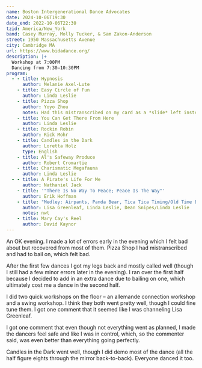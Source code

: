 ```yaml
---
name: Boston Intergenerational Dance Advocates
date: 2024-10-06T19:30
date_end: 2022-10-06T22:30
tzid: America/New_York
band: Casey Murray, Molly Tucker, & Sam Zakon-Anderson
street: 1950 Massachusetts Avenue
city: Cambridge MA
url: https://www.bidadance.org/
description: |+
  Workshop at 7:00PM  
  Dancing from 7:30–10:30PM
program:
  - - title: Hypnosis
      author: Melanie Axel-Lute
    - title: Easy Circle of Fun
      author: Linda Leslie
    - title: Pizza Shop
      author: Yoyo Zhou
      notes: Had this mistranscribed on my card as a *slide* left instead of a *slice* left and had to bail out mid dance as a result 😕
    - title: You Can Get There From Here
      author: Linda Leslie
    - title: Rockin Robin
      author: Rick Mohr
    - title: Candles in the Dark
      author: Loretta Holz
      type: English
    - title: Al's Safeway Produce
      author: Robert Cromartie
    - title: Charismatic Megafauna
      author: Linda Leslie
  - - title: A Pirate's Life For Me
      author: Nathaniel Jack
    - title: '"There Is No Way To Peace; Peace Is The Way"'
      author: Erik Hoffman
    - title: "Medley: Airpants, Panda Bear, Tica Tica Timing/Old Time Elixir #2"
      author: Lisa Greenleaf, Linda Leslie, Dean Snipes/Linda Leslie
      notes: nwt
    - title: Mary Cay's Reel
      author: David Kaynor
---
```


An OK evening. I made a lot of errors early in the evening which I felt bad about but recovered from most of them. Pizza Shop I had mistranscribed and had to bail on, which felt bad.

After the first few dances I got my legs back and mostly called well (though I still had a few minor errors later in the evening). I ran over the first half because I decided to add in an extra dance due to bailing on one, which ultimately cost me a dance in the second half.

I did two quick workshops on the floor – an allemande connection workshop and a swing workshop. I think they both went pretty well, though I could fine tune them. I got one comment that it seemed like I was channeling Lisa Greenleaf.

I got one comment that even though not everything went as planned, I made the dancers feel safe and like I was in control, which, so the commenter said, was even better than everything going perfectly.

Candles in the Dark went well, though I did demo most of the dance (all the half figure eights through the mirror back-to-back). Everyone danced it too.

